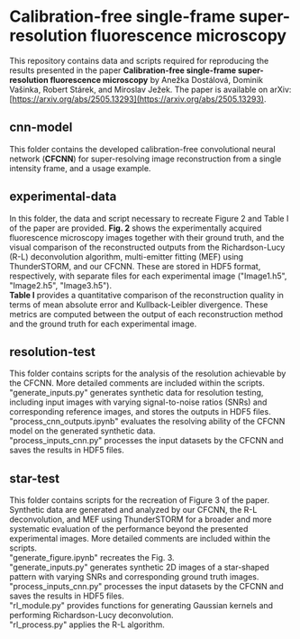 # Calibration-free single-frame super-resolution fluorescence microscopy

This repository contains data and scripts required for reproducing the results presented in the paper **Calibration-free single-frame super-resolution fluorescence microscopy** by Anežka Dostálová, Dominik Vašinka, Robert Stárek, and Miroslav Ježek.
The paper is available on arXiv: [https://arxiv.org/abs/2505.13293](https://arxiv.org/abs/2505.13293).

## cnn-model

This folder contains the developed calibration-free convolutional neural network (**CFCNN**) for super-resolving image reconstruction from a single intensity frame, and a usage example.

## experimental-data

In this folder, the data and script necessary to recreate Figure 2 and Table I of the paper are provided. **Fig. 2** shows the experimentally acquired fluorescence microscopy images together with their ground truth, and the visual comparison of the reconstructed outputs from the Richardson-Lucy (R-L) deconvolution algorithm, multi-emitter fitting (MEF) using ThunderSTORM, and our CFCNN. These are stored in HDF5 format, respectively, with separate files for each experimental image ("Image1.h5", "Image2.h5", "Image3.h5").<br />
**Table I** provides a quantitative comparison of the reconstruction quality in terms of mean absolute error and Kullback-Leibler divergence. These metrics are computed between the output of each reconstruction method and the ground truth for each experimental image.

## resolution-test

This folder contains scripts for the analysis of the resolution achievable by the CFCNN. More detailed comments are included within the scripts.<br />
"generate_inputs.py" generates synthetic data for resolution testing, including input images with varying signal-to-noise ratios (SNRs) and corresponding reference images, and stores the outputs in HDF5 files.<br />
"process_cnn_outputs.ipynb" evaluates the resolving ability of the CFCNN model on the generated synthetic data.<br />
"process_inputs_cnn.py" processes the input datasets by the CFCNN and saves the results in HDF5 files.

## star-test

This folder contains scripts for the recreation of Figure 3 of the paper. Synthetic data are generated and analyzed by our CFCNN, the R-L deconvolution, and MEF using ThunderSTORM for a broader and more systematic evaluation of the performance beyond the presented experimental images. More detailed comments are included within the scripts.<br />
"generate_figure.ipynb" recreates the Fig. 3.<br />
"generate_inputs.py" generates synthetic 2D images of a star-shaped pattern with varying SNRs and corresponding ground truth images.<br />
"process_inputs_cnn.py" processes the input datasets by the CFCNN and saves the results in HDF5 files.<br />
"rl_module.py" provides functions for generating Gaussian kernels and performing Richardson-Lucy deconvolution.<br />
"rl_process.py" applies the R-L algorithm.
